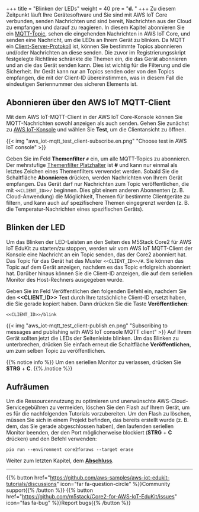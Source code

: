 +++
title = "Blinken der LEDs"
weight = 40
pre = "<b>d. </b>"
+++
Zu diesem Zeitpunkt läuft Ihre Gerätesoftware und Sie sind mit AWS IoT Core verbunden, senden Nachrichten und sind bereit, Nachrichten aus der Cloud zu empfangen und darauf zu reagieren. In diesem Kapitel abonnieren Sie ein [MQTT-Topic](https://docs.aws.amazon.com/iot/latest/developerguide/topics.html), sehen die eingehenden Nachrichten in AWS IoT Core, und senden eine Nachricht, um die LEDs an Ihrem Gerät zu blinken. Da MQTT ein [Client-Server-Protokoll](https://mqtt.org/) ist, können Sie bestimmte Topics abonnieren und/oder Nachrichten an diese senden. Die zuvor im Registrierungsskript festgelegte Richtlinie schränkte die Themen ein, die das Gerät abonnieren und an die das Gerät senden kann. Dies ist wichtig für die Filterung und die Sicherheit. Ihr Gerät kann nur an Topics senden oder von den Topics empfangen, die mit der Client-ID übereinstimmen, was in diesem Fall die eindeutigen Seriennummer des sicheren Elements ist.

## Abonnieren über den AWS IoT MQTT-Client
Mit dem AWS IoT-MQTT-Client in der AWS IoT Core-Konsole können Sie MQTT-Nachrichten sowohl anzeigen als auch senden. Gehen Sie zunächst zu [AWS IoT-Konsole](https://us-west-2.console.aws.amazon.com/iot/home?region=us-west-2#/) und wählen Sie **Test**, um die Clientansicht zu öffnen.

{{< img "aws_iot-mqtt_test_client-subscribe.en.png" "Choose test in AWS IoT console" >}}

Geben Sie im Feld **Themenfilter** `#` ein, um alle MQTT-Topics zu abonnieren. Der mehrstufige [Themenfilter Platzhalter](https://docs.aws.amazon.com/iot/latest/developerguide/topics.html#topicfilters) ist **#** und kann nur einmal als letztes Zeichen eines Themenfilters verwendet werden. Sobald Sie die Schaltfläche **Abonnieren** drücken, werden Nachrichten von Ihrem Gerät empfangen. Das Gerät darf nur Nachrichten zum Topic veröffentlichen, die mit `<<CLIENT_ID>>/` beginnen. Dies gibt einem anderen Abonnenten (z. B. Cloud-Anwendung) die Möglichkeit, Themen für bestimmte Clientgeräte zu filtern, und kann auch auf spezifischere Themen eingegrenzt werden (z. B. die Temperatur-Nachrichten eines spezifischen Geräts).

## Blinken der LED
Um das Blinken der LED-Leisten an den Seiten des M5Stack Core2 für AWS IoT EduKit zu starten/zu stoppen, werden wir vom AWS IoT MQTT-Client der Konsole eine Nachricht an ein Topic senden, das der Core2 abonniert hat. Das Topic für das Gerät hat das Muster `<<CLIENT_ID>>/#`. Sie können das Topic auf dem Gerät anzeigen, nachdem es das Topic erfolgreich abonniert hat. Darüber hinaus können Sie die Client-ID anzeigen, die auf dem seriellen Monitor des Host-Rechners ausgegeben wurde.

Geben Sie im Feld Veröffentlichen den folgenden Befehl ein, nachdem Sie den **<<CLIENT_ID>>** Text durch Ihre tatsächliche Client-ID ersetzt haben, die Sie gerade kopiert haben. Dann drücken Sie die Taste **Veröffentlichen**:
```
<<CLIENT_ID>>/blink
```
{{< img "aws_iot-mqtt_test_client-publish.en.png" "Subscribing to messages and publishing with AWS IoT console MQTT client" >}}
Auf Ihrem Gerät sollten jetzt die LEDs der Seitenleiste blinken. Um das Blinken zu unterbrechen, drücken Sie einfach erneut die Schaltfläche **Veröffentlichen**, um zum selben Topic zu veröffentlichen.

{{% notice info %}}
Um den seriellen Monitor zu verlassen, drücken Sie **STRG** + **C**.
{{% /notice %}}

## Aufräumen
Um die Ressourcennutzung zu optimieren und unerwünschte AWS-Cloud-Servicegebühren zu vermeiden, löschen Sie den Flash auf Ihrem Gerät, um es für die nachfolgenden Tutorials vorzubereiten. Um den Flash zu löschen, müssen Sie sich in einem Projekt befinden, das bereits erstellt wurde (z. B. dem, das Sie gerade abgeschlossen haben), den laufenden seriellen Monitor beenden, der den Port möglicherweise blockiert (**STRG** + **C** drücken) und den Befehl verwenden:

```
pio run --environment core2foraws --target erase
```


Weiter zum letzten Kapitel, dem [**Abschluss**](conclusion.html).

---
{{% button href="https://github.com/aws-samples/aws-iot-edukit-tutorials/discussions" icon="far fa-question-circle" %}}Community support{{% /button %}} {{% button href="https://github.com/m5stack/Core2-for-AWS-IoT-EduKit/issues" icon="fas fa-bug" %}}Report bugs{{% /button %}}